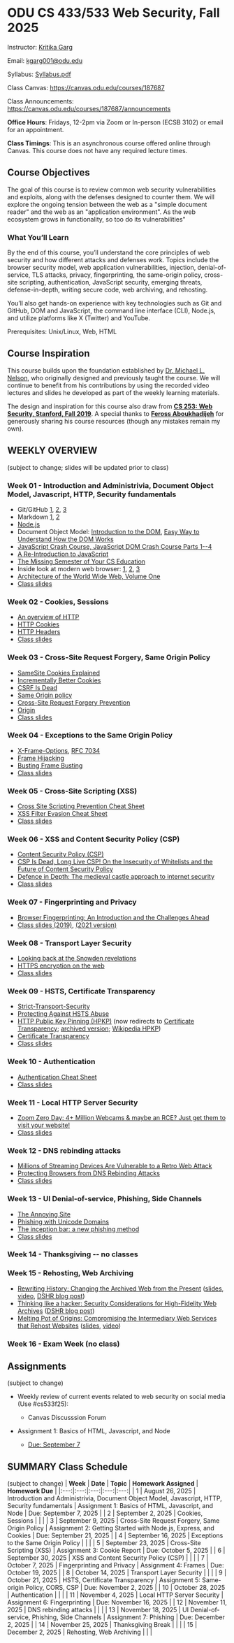 # ODU CS 433/533 Web Security, Fall 2025

Instructor: [Kritika Garg](https://kritikagarg.github.io/)

Email: kgarg001@odu.edu

Syllabus: [Syllabus.pdf](WebSecurity-Syllabus-Fall2025.pdf)

Class Canvas: https://canvas.odu.edu/courses/187687

Class Announcements: https://canvas.odu.edu/courses/187687/announcements

**Office Hours**: Fridays, 12-2pm via Zoom or In-person (ECSB 3102) or email for an appointment. 

**Class Timings**: This is an asynchronous course offered online through Canvas. This course does not have any required lecture times. 

## Course Objectives

The goal of this course is to review common web security vulnerabilities and exploits, along with the defenses designed to counter them. We will explore the ongoing tension between the web as a "simple document reader" and the web as an "application environment". As the web ecosystem grows in functionality, so too do its vulnerabilities"

### What You’ll Learn
By the end of this course, you’ll understand the core principles of web security and how different attacks and defenses work. Topics include the browser security model, web application vulnerabilities, injection, denial-of-service, TLS attacks, privacy, fingerprinting, the same-origin policy, cross-site scripting, authentication, JavaScript security, emerging threats, defense-in-depth, writing secure code, web archiving, and rehosting.

You’ll also get hands-on experience with key technologies such as Git and GitHub, DOM and JavaScript, the command line interface (CLI), Node.js, and utilize platforms like X (Twitter) and YouTube.

Prerequisites: Unix/Linux, Web, HTML


## Course Inspiration

This course builds upon the foundation established by [Dr. Michael L. Nelson](http://www.cs.odu.edu/~mln/), who originally designed and previously taught the course. We will continue to benefit from his contributions by using the recorded video lectures and slides he developed as part of the weekly learning materials.  

The design and inspiration for this course also draw from **[CS 253: Web Security, Stanford, Fall 2019](https://web.stanford.edu/class/cs253/)**. A special thanks to **[Feross Aboukhadijeh](https://feross.org/)** for generously sharing his course resources (though any mistakes remain my own).  


## WEEKLY OVERVIEW
(subject to change; slides will be updated prior to class)

### Week 01 - Introduction and Administrivia, Document Object Model, Javascript, HTTP, Security fundamentals
   * Git/GitHub [1](https://guides.github.com/introduction/git-handbook/), [2](https://www.youtube.com/watch?v=0fKg7e37bQE#t=4m20s), [3](https://education.github.com/git-cheat-sheet-education.pdf)
   * Markdown [1](https://guides.github.com/features/mastering-markdown/), [2](https://www.markdownguide.org/cheat-sheet/)
   * [Node.js](https://nodejs.org/)
   * Document Object Model: [Introduction to the DOM](https://developer.mozilla.org/en-US/docs/Web/API/Document_Object_Model/Introduction), [Easy Way to Understand How the DOM Works](https://www.youtube.com/watch?v=2Tld4yyN_tw)
   * [JavaScript Crash Course, JavaScript DOM Crash Course Parts 1--4](https://www.youtube.com/playlist?list=PLillGF-RfqbbnEGy3ROiLWk7JMCuSyQtX)
   * [A Re-Introduction to JavaScript](https://developer.mozilla.org/en-US/docs/Web/JavaScript/A_re-introduction_to_JavaScript)
   * [The Missing Semester of Your CS Education](https://missing.csail.mit.edu/)
   * Inside look at modern web browser: [1](https://developers.google.com/web/updates/2018/09/inside-browser-part1), [2](https://developers.google.com/web/updates/2018/09/inside-browser-part2), [3](https://developers.google.com/web/updates/2018/09/inside-browser-part3)
   * [Architecture of the World Wide Web, Volume One](https://www.w3.org/TR/webarch/)
   * [Class slides](https://docs.google.com/presentation/d/1zX3S6VLJPYU5Em_nvbPye7Lk5ueKZQTzio8tOYtxVR4/edit?usp=sharing)
   

### Week 02 - Cookies, Sessions
   * [An overview of HTTP](https://developer.mozilla.org/en-US/docs/Web/HTTP/Overview)
   * [HTTP Cookies](https://developer.mozilla.org/en-US/docs/Web/HTTP/Cookies)
   * [HTTP Headers](https://developer.mozilla.org/en-US/docs/Web/HTTP/Headers)
   * [Class slides](https://docs.google.com/presentation/d/1xWjpIO2qa4ODR_WtnEPca09QLJR53Tg342tgaSHOvlc/edit)

### Week 03 - Cross-Site Request Forgery, Same Origin Policy
   * [SameSite Cookies Explained](https://web.dev/samesite-cookies-explained/)
   * [Incrementally Better Cookies](https://tools.ietf.org/html/draft-west-cookie-incrementalism-01#section-4.1)
   * [CSRF Is Dead](https://scotthelme.co.uk/csrf-is-dead/)
   * [Same Origin policy](https://developer.mozilla.org/en-US/docs/Web/Security/Same-origin_policy)
   * [Cross-Site Request Forgery Prevention](https://cheatsheetseries.owasp.org/cheatsheets/Cross-Site_Request_Forgery_Prevention_Cheat_Sheet.html)
   * [Origin](https://developer.mozilla.org/en-US/docs/Web/HTTP/Headers/Origin)
   * [Class slides](https://docs.google.com/presentation/d/1iq7VzvbNLPmX-NacqP9rxtcu5t9KzNsoDOEH5DD_QLI/edit)

### Week 04 - Exceptions to the Same Origin Policy
   * [X-Frame-Options](https://developer.mozilla.org/en-US/docs/Web/HTTP/Headers/X-Frame-Options), [RFC 7034](https://tools.ietf.org/html/rfc7034)
   * [Frame Hijacking](https://seclab.stanford.edu/websec/frames/)
   * [Busting Frame Busting](https://seclab.stanford.edu/websec/framebusting/)
   * [Class slides](https://docs.google.com/presentation/d/1Plnj7daapSkTP_asfJSS3EKoI7VZ2gGapaTPFQX9M1g/edit)

###  Week 05 - Cross-Site Scripting (XSS)
   * [Cross Site Scripting Prevention Cheat Sheet](https://cheatsheetseries.owasp.org/cheatsheets/Cross_Site_Scripting_Prevention_Cheat_Sheet.html)
   * [XSS Filter Evasion Cheat Sheet](https://owasp.org/www-community/xss-filter-evasion-cheatsheet)
   * [Class slides](https://docs.google.com/presentation/d/1ba-AcmEJpOBz33qlDne6Re0d4hhwflil1WnlW_z_Rh8/edit)

###  Week 06 - XSS and Content Security Policy (CSP)
   * [Content Security Policy (CSP)](https://developer.mozilla.org/en-US/docs/Web/HTTP/CSP) 
   * [CSP Is Dead, Long Live CSP! On the Insecurity of Whitelists and the Future of Content Security Policy](https://research.google/pubs/pub45542/)
   * [Defence in Depth: The medieval castle approach to internet security](https://medstack.co/blog/defence-in-depth-the-medieval-castle-approach-to-internet-security/)
   * [Class slides](https://docs.google.com/presentation/d/1m9aiIwfehu37zgkfMXaN1nI2VYO8AisGc_4dsZLYIrg/edit)

###   Week 07 - Fingerprinting and Privacy
   * [Browser Fingerprinting: An Introduction and the Challenges Ahead](https://blog.torproject.org/browser-fingerprinting-introduction-and-challenges-ahead)
   * [Class slides (2019)](/slides/pete-snyder-brave-online-tracking-2019.pdf), [(2021 version)](/slides/pete-snyder-brave-online-tracking-2021.pdf)


### Week 08 - Transport Layer Security
* [Looking back at the Snowden revelations](https://blog.cryptographyengineering.com/2019/09/24/looking-back-at-the-snowden-revelations/)
* [HTTPS encryption on the web](https://transparencyreport.google.com/https/overview)
* [Class slides](https://docs.google.com/presentation/d/17k2wy3MlP5fdTLL7QzQwNIThtfVaPASyhYvcqTeVSJI/edit#)

###   Week 09 - HSTS, Certificate Transparency
* [Strict-Transport-Security](https://developer.mozilla.org/en-US/docs/Web/HTTP/Headers/Strict-Transport-Security)
* [Protecting Against HSTS Abuse](https://webkit.org/blog/8146/protecting-against-hsts-abuse/)
* [HTTP Public Key Pinning (HPKP)](https://developer.mozilla.org/en-US/docs/Web/HTTP/Public_Key_Pinning) (now redirects to [Certificate Transparency](https://developer.mozilla.org/en-US/docs/Web/Security/Certificate_Transparency); [archived version](http://web.archive.org/web/20220329000600/https://developer.mozilla.org/en-US/docs/Web/HTTP/Public_Key_Pinning); [Wikipedia HPKP](https://en.wikipedia.org/wiki/HTTP_Public_Key_Pinning))
* [Certificate Transparency](https://tools.ietf.org/html/rfc6962)
* [Class slides](slides/stark-palmer-https-2019.pdf)

###   Week 10 - Authentication
* [Authentication Cheat Sheet](https://cheatsheetseries.owasp.org/cheatsheets/Authentication_Cheat_Sheet.html)
* [Class slides](https://docs.google.com/presentation/d/1dS0WQ4l6vaZozTOwXZH0dlLqCzTA6lH0yJYFrnd6f4Y/edit)

###   Week 11 - Local HTTP Server Security
* [Zoom Zero Day: 4+ Million Webcams & maybe an RCE? Just get them to visit your website!](https://infosecwriteups.com/zoom-zero-day-4-million-webcams-maybe-an-rce-just-get-them-to-visit-your-website-ac75c83f4ef5)
* [Class slides](https://docs.google.com/presentation/d/1bY4q_uOauOXA65IcwxBpJmCCwUvcQQUh78kdp3l9JmU/edit)

###   Week 12 - DNS rebinding attacks
* [Millions of Streaming Devices Are Vulnerable to a Retro Web Attack](https://www.wired.com/story/chromecast-roku-sonos-dns-rebinding-vulnerability/)
* [Protecting Browsers from DNS Rebinding Attacks](https://crypto.stanford.edu/dns/dns-rebinding.pdf)
* [Class slides](https://docs.google.com/presentation/d/1yH2gE2jwMF-ySg44qflwttsHh7rqFKepfdokYuySGS0/edit)

### Week 13 - UI Denial-of-service, Phishing, Side Channels
* [The Annoying Site](https://github.com/feross/theannoyingsite.com)
* [Phishing with Unicode Domains](https://www.xudongz.com/blog/2017/idn-phishing/)
* [The inception bar: a new phishing method](https://jameshfisher.com/2019/04/27/the-inception-bar-a-new-phishing-method/)
* [Class slides](https://docs.google.com/presentation/d/1yLOAAMgyweGspggK9R7ZlDBH11G7VRu5yT19QOgPYAA/edit)

###  Week 14 - Thanksgiving -- no classes

###  Week 15 - Rehosting, Web Archiving
* [Rewriting History: Changing the Archived Web from the Present](https://rewritinghistory.cs.washington.edu/) ([slides](slides/Lerner-ACM-CCS-2017.pdf), [video](https://www.youtube.com/watch?v=Pn65m3l0Zw8), [DSHR blog post](https://blog.dshr.org/2017/09/attacking-users-of-wayback-machine.html))
* [Thinking like a hacker: Security Considerations for High-Fidelity Web Archives](http://labs.rhizome.org/presentations/security.html) ([DSHR blog post](https://blog.dshr.org/2017/06/wac2017-security-issues-for-web-archives.html))
* [Melting Pot of Origins: Compromising the Intermediary Web Services that Rehost Websites](https://www.ndss-symposium.org/ndss-paper/melting-pot-of-origins-compromising-the-intermediary-web-services-that-rehost-websites/) ([slides](https://www.ndss-symposium.org/wp-content/uploads/24140-slides.pdf), [video](https://www.youtube.com/watch?v=uhA_KGTQXP0))

### Week 16 - Exam Week (no class) 

## Assignments 
(subject to change)

* Weekly review of current events related to web security on social media (Use #cs533f25): 
    * Canvas Discusssion Forum   

* Assignment 1: Basics of HTML, Javascript, and Node
   * [Due: September 7](/assignments/assignment-1.md)



## SUMMARY Class Schedule 
(subject to change)
| **Week** | **Date** | **Topic** | **Homework Assigned** | **Homework Due** |
|:---:|:---:|:---:|:---:|:---:|
| 1 | August 26, 2025 | Introduction and Administrivia, Document Object Model, Javascript, HTTP, Security fundamentals | Assignment 1: Basics of HTML, Javascript, and Node | Due: September 7, 2025 |
| 2 | September 2, 2025 | Cookies, Sessions |  |  |
| 3 | September 9, 2025 | Cross-Site Request Forgery, Same Origin Policy | Assignment 2: Getting Started with Node.js, Express, and Cookies | Due: September 21, 2025 |
| 4 | September 16, 2025 | Exceptions to the Same Origin Policy |  |  |
| 5 | September 23, 2025 | Cross-Site Scripting (XSS) | Assignment 3: Cookie Report | Due: October 5, 2025 |
| 6 | September 30, 2025 | XSS and Content Security Policy (CSP) |  |  |
| 7 | October 7, 2025 | Fingerprinting and Privacy | Assignment 4: Frames | Due: October 19, 2025 |
| 8 | October 14, 2025 | Transport Layer Security |  |  |
| 9 | October 21, 2025 | HSTS, Certificate Transparency | Assignment 5: Same-origin Policy, CORS, CSP | Due: November 2, 2025 |
| 10 | October 28, 2025 | Authentication |  |  |
| 11 | November 4, 2025 | Local HTTP Server Security | Assignment 6: Fingerprinting | Due: November 16, 2025 |
| 12 | November 11, 2025 | DNS rebinding attacks |  |  |
| 13 | November 18, 2025 | UI Denial-of-service, Phishing, Side Channels | Assignment 7: Phishing | Due: December 2, 2025 |
| 14 | November 25, 2025 | Thanksgiving Break |  |  |
| 15 | December 2, 2025 | Rehosting, Web Archiving |  |  |